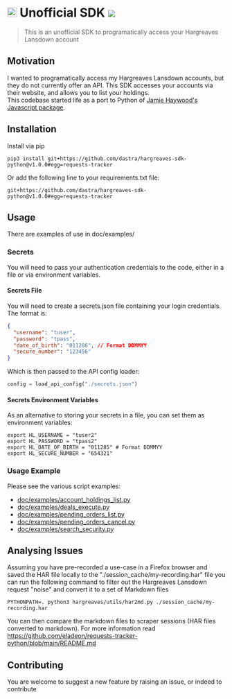# <img src="https://upload.wikimedia.org/wikipedia/en/thumb/3/32/Hargreaves_Lansdown_logo.svg/1280px-Hargreaves_Lansdown_logo.svg.png" height="22" /> Unofficial SDK ![](https://github.com/dastra/hargreaves-sdk-python/actions/workflows/main.yml/badge.svg)

> This is an unofficial SDK to programatically access your Hargreaves Lansdown account

## Motivation

I wanted to programatically access my Hargreaves Lansdown accounts, but they do not currently offer an API.
This SDK accesses your accounts via their website, and allows you to list your holdings.  
This codebase started life as a port to Python of [Jamie Haywood's Javascript package](https://github.com/jamiehaywood/hargreaves).

## Installation

Install via pip
```
pip3 install git+https://github.com/dastra/hargreaves-sdk-python@v1.0.0#egg=requests-tracker
```

Or add the following line to your requirements.txt file:
```
git+https://github.com/dastra/hargreaves-sdk-python@v1.0.0#egg=requests-tracker
```

## Usage 

There are examples of use in doc/examples/

### Secrets

You will need to pass your authentication credentials to the code, either in a file or via environment variables.

#### Secrets File

You will need to create a secrets.json file containing your login credentials.  
The format is:

```json
{
  "username": "tuser",
  "password": "tpass",
  "date_of_birth": "011286", // Format DDMMYY
  "secure_number": "123456"
}
```

Which is then passed to the API config loader:

```python
config = load_api_config("./secrets.json")
```

#### Secrets Environment Variables

As an alternative to storing your secrets in a file, you can set them as environment variables:

```shell
export HL_USERNAME = "tuser2"
export HL_PASSWORD = "tpass2"
export HL_DATE_OF_BIRTH = "011285" # Format DDMMYY
export HL_SECURE_NUMBER = "654321"
```

### Usage Example

Please see the various script examples:

* [doc/examples/account_holdings_list.py](doc/examples/account_holdings_list.py)
* [doc/examples/deals_execute.py](doc/examples/deals_execute.py)
* [doc/examples/pending_orders_list.py](doc/examples/pending_orders_list.py)
* [doc/examples/pending_orders_cancel.py](doc/examples/pending_orders_cancel.py)
* [doc/examples/search_security.py](doc/examples/search_security.py)

## Analysing Issues

Assuming you have pre-recorded a use-case in a Firefox browser and saved the HAR file
locally to the "./session_cache/my-recording.har" file you can run the following command
to filter out the Hargreaves Lansdown request "noise" and convert it to a set of Markdown files

```
PYTHONPATH=. python3 hargreaves/utils/har2md.py ./session_cache/my-recording.har
```

You can then compare the markdown files to scraper sessions (HAR files converted to markdown).
For more information read https://github.com/eladeon/requests-tracker-python/blob/main/README.md


## Contributing

You are welcome to suggest a new feature by raising an issue, or indeed to contribute


